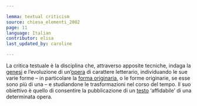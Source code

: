 ```yaml
---

lemma: textual criticism
source: chiesa_elementi_2002
page: 11
language: Italian
contributor: elisa
last_updated_by: caroline

---
```


La critica testuale è la disciplina che, attraverso apposite tecniche, indaga la [genesi](genesis.html) e l’evoluzione di un’[opera](work.html) di carattere letterario, individuando le sue varie forme – in particolare la [forma originaria](original.html), o le forme originarie, se esse sono più di una – e studiandone le trasformazioni nel corso del tempo. Il suo obiettivo è quello di consentire la pubblicazione di un [testo](text.html) ‘affidabile’ di una determinata opera.

